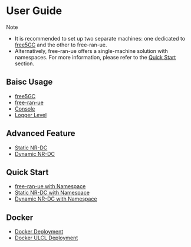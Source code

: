 # User Guide

> [!Note]
>
> - It is recommended to set up two separate machines: one dedicated to [free5GC](https://free5gc.org/) and the other to free-ran-ue.
> - Alternatively, free-ran-ue offers a single-machine solution with namespaces. For more information, please refer to the [Quick Start](#quick-start) section.

## Baisc Usage

- [free5GC](01-free5gc.md)
- [free-ran-ue](02-free-ran-ue.md)
- [Console](07-console.md)
- [Logger Level](04-logger-level.md)

## Advanced Feature

- [Static NR-DC](05-static-nrdc.md)
- [Dynamic NR-DC](08-dynamic-nrdc.md)

## Quick Start

- [free-ran-ue with Namespace](03-quickstart-free-ran-ue.md)
- [Static NR-DC with Namespace](06-quickstart-static-nrdc.md)
- [Dynamic NR-DC with Namespace](09-quickstart-dynamic-nrdc.md)

## Docker

- [Docker Deployment](10-docker.md)
- [Docker ULCL Deployment](11-docker-ulcl.md)
